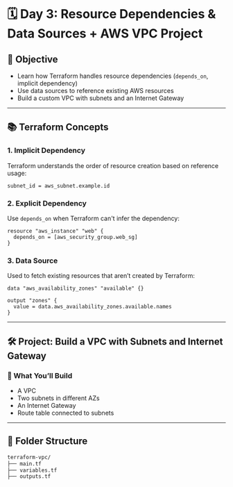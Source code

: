 
# 🗓️ Day 3: Resource Dependencies & Data Sources + AWS VPC Project

## 🎯 Objective

- Learn how Terraform handles resource dependencies (`depends_on`, implicit dependency)
- Use data sources to reference existing AWS resources
- Build a custom VPC with subnets and an Internet Gateway

---

## 📚 Terraform Concepts

### 1. Implicit Dependency

Terraform understands the order of resource creation based on reference usage:

```hcl
subnet_id = aws_subnet.example.id
```

### 2. Explicit Dependency

Use `depends_on` when Terraform can't infer the dependency:

```hcl
resource "aws_instance" "web" {
  depends_on = [aws_security_group.web_sg]
}
```

### 3. Data Source

Used to fetch existing resources that aren’t created by Terraform:

```hcl
data "aws_availability_zones" "available" {}

output "zones" {
  value = data.aws_availability_zones.available.names
}
```

---

## 🛠️ Project: Build a VPC with Subnets and Internet Gateway

### 🧩 What You’ll Build

- A VPC
- Two subnets in different AZs
- An Internet Gateway
- Route table connected to subnets

---

## 📁 Folder Structure

```bash
terraform-vpc/
├── main.tf
├── variables.tf
├── outputs.tf
```